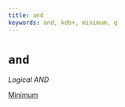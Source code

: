 ```yaml
---
title: and
keywords: and, kdb+, minimum, q
---
```


# `and`


_Logical AND_

<i class="far fa-hand-point-right"></i> 
[Minimum](minimum.md)


